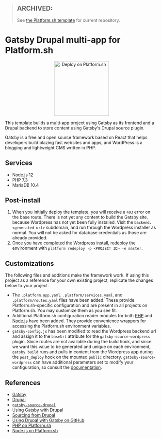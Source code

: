 > ## ARCHIVED:
>
> See [the Platform.sh template](https://github.com/platformsh-templates/gatsby-drupal) for current repository.

# Gatsby Drupal multi-app for Platform.sh

<p align="center">
<a href="https://console.platform.sh/projects/create-project?template=https://raw.githubusercontent.com/platformsh/template-builder/master/templates/gatsby-drupal/.platform.template.yaml&utm_content=gatsby-drupal&utm_source=github&utm_medium=button&utm_campaign=deploy_on_platform">
    <img src="https://platform.sh/images/deploy/lg-blue.svg" alt="Deploy on Platform.sh" width="180px" />
</a>
</p>

This template builds a multi-app project using Gatsby as its frontend and a Drupal backend to store content using Gatsby's Drupal source plugin.

Gatsby is a free and open source framework based on React that helps developers build blazing fast websites and apps, and WordPress is a blogging and lightweight CMS written in PHP.

## Services

* Node.js 12
* PHP 7.3
* MariaDB 10.4

## Post-install

1. When you initially deploy the template, you will receive a `403` error on the base route. There is not yet any content to build the Gatsby site, because Wordpress has not yet been fully installed. Visit the `backend.<generated url>` subdomain, and run through the Wordpress installer as normal. You will not be asked for database credentials as those are already provided.
2. Once you have completed the Wordpress install, redeploy the environment with `platform redeploy -p <PROJECT ID> -e master`.

## Customizations

The following files and additions make the framework work.  If using this project as a reference for your own existing project, replicate the changes below to your project.

* The `.platform.app.yaml`, `.platform/services.yaml`, and `.platform/routes.yaml` files have been added.  These provide Platform.sh-specific configuration and are present in all projects on Platform.sh.  You may customize them as you see fit.
* Additional Platform.sh configuration reader modules for both [PHP](https://github.com/platformsh/config-reader-php) and [Node.js](https://github.com/platformsh/config-reader-nodejs) have been added. They provide convenience wrappers for accessing the Platform.sh environment variables.
* `gatsby-config.js` has been modified to read the Wordpress backend url and assign it to the `baseUrl` attribute for the `gatsby-source-wordpress` plugin. Since routes are not available during the build hook, and since we want this value to be generated and unique on each environment, `gatsby build` runs and pulls in content from the Wordpress app during the `post_deploy` hook on the mounted `public` directory. `gatbsby-source-wordpress` can have additional parameters set to modify your configuration, so consult the [documentation](https://www.gatsbyjs.org/packages/gatsby-source-wordpress/#how-to-use).

## References

- [Gatsby](https://www.gatsbyjs.org/)
- [Drupal](https://www.drupal.org/)
- [`gatsby-source-drupal`](https://www.gatsbyjs.org/packages/gatsby-source-drupal/)
- [Using Gatsby with Drupal](https://www.gatsbyjs.com/guides/drupal/)
- [Sourcing from Drupal](https://www.gatsbyjs.org/docs/sourcing-from-drupal/)
- [Using Drupal with Gatsby on GitHub](https://github.com/gatsbyjs/gatsby/tree/master/examples/using-drupal)
- [PHP on Platform.sh](https://docs.platform.sh/languages/php.html)
- [Node.js on Platform.sh](https://docs.platform.sh/languages/nodejs.html)
